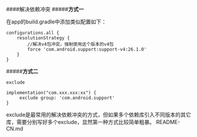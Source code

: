 ####解决依赖冲突
#####**方式一**

在app的build.gradle中添加类似配置如下：

    configurations.all {
        resolutionStrategy {
            //解决v4包冲突，强制使用这个版本的v4包
            force 'com.android.support:support-v4:26.1.0'
        }
    }

#####**方式二**

    exclude
    
    implementation("com.xxx.xxx:xx") {
         exclude group: 'com.android.support'
    }

exclude是最常用的解决依赖冲突的方式，但如果多个依赖库引入不同版本的其它库，需要分别写好多个exclude，显然第一种方式比较简单粗暴。
README-CN.md
